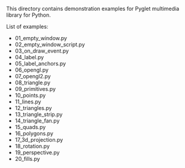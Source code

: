 This directory contains demonstration examples for Pyglet multimedia library for Python.

List of examples:

* 01_empty_window.py
* 02_empty_window_script.py
* 03_on_draw_event.py
* 04_label.py
* 05_label_anchors.py
* 06_opengl.py
* 07_opengl2.py
* 08_triangle.py
* 09_primitives.py
* 10_points.py
* 11_lines.py
* 12_triangles.py
* 13_triangle_strip.py
* 14_triangle_fan.py
* 15_quads.py
* 16_polygons.py
* 17_3d_projection.py
* 18_rotation.py
* 19_perspective.py
* 20_fills.py
